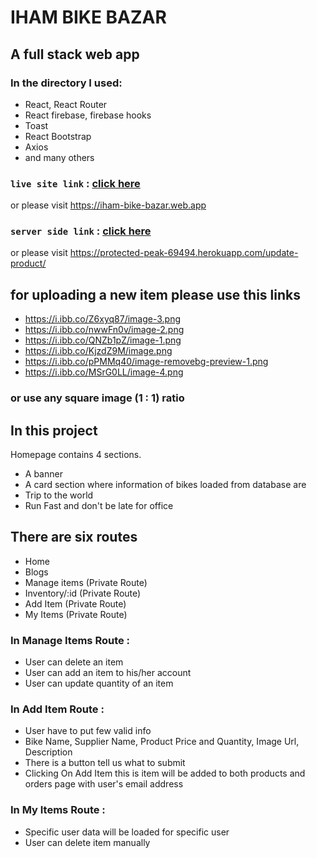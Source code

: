 # IHAM BIKE BAZAR 


## A full stack web app

### In the directory I used:
* React, React Router
* React firebase, firebase hooks
* Toast
* React Bootstrap
* Axios
* and many others

### `live site link` : [click here](https://iham-bike-bazar.web.app)

or please visit https://iham-bike-bazar.web.app

### `server side link` : [click here](https://protected-peak-69494.herokuapp.com/update-product/)
or please visit https://protected-peak-69494.herokuapp.com/update-product/

## for uploading a new item please use this links
* https://i.ibb.co/Z6xyq87/image-3.png
* https://i.ibb.co/nwwFn0v/image-2.png
* https://i.ibb.co/QNZb1pZ/image-1.png
* https://i.ibb.co/KjzdZ9M/image.png
* https://i.ibb.co/pPMMq40/image-removebg-preview-1.png
* https://i.ibb.co/MSrG0LL/image-4.png
### or use any square image (1 : 1) ratio

## In this project
Homepage contains 4 sections.
* A banner
* A card section where information of bikes loaded from database are
* Trip to the world
* Run Fast and don't be late for office

## There are six routes
- Home
- Blogs
- Manage items (Private Route)
- Inventory/:id (Private Route)
- Add Item (Private Route)
- My Items (Private Route)

### In Manage Items Route :
- User can delete an item
- User can add an item to his/her account
- User can update quantity of an item

### In Add Item Route :
- User have to put few valid info
- Bike Name, Supplier Name, Product Price and Quantity, Image Url, Description
- There is a button tell us what to submit
- Clicking On Add Item this is item will be added to both products and orders page with user's email address

### In My Items Route :
- Specific user data will be loaded for specific user
- User can delete item manually
